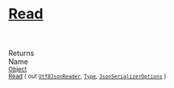 # [Read](./NetCoreFeatureDescriptorTConverter-100664079.md)


<br><br>
Returns<img width=542/>Name
<br>
<sub>[Object](https://docs.microsoft.com/en-us/dotnet/api/System.Object)</sub><img width=500/><sub>[Read](./NetCoreFeatureDescriptorTConverter-100664079.md) ( out [`Utf8JsonReader`](https://docs.microsoft.com/en-us/dotnet/api/System.Text.Json.Utf8JsonReader), [`Type`](https://docs.microsoft.com/en-us/dotnet/api/System.Type), [`JsonSerializerOptions`](https://docs.microsoft.com/en-us/dotnet/api/System.Text.Json.JsonSerializerOptions) )</sub><br>


